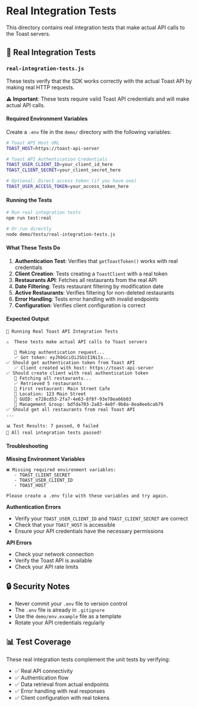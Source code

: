 # Real Integration Tests

This directory contains real integration tests that make actual API calls to the Toast servers.

## 🧪 Real Integration Tests

### `real-integration-tests.js`

These tests verify that the SDK works correctly with the actual Toast API by making real HTTP requests.

**⚠️ Important**: These tests require valid Toast API credentials and will make actual API calls.

#### Required Environment Variables

Create a `.env` file in the `demo/` directory with the following variables:

```bash
# Toast API Host URL
TOAST_HOST=https://toast-api-server

# Toast API Authentication Credentials  
TOAST_USER_CLIENT_ID=your_client_id_here
TOAST_CLIENT_SECRET=your_client_secret_here

# Optional: Direct access token (if you have one)
TOAST_USER_ACCESS_TOKEN=your_access_token_here
```

#### Running the Tests

```bash
# Run real integration tests
npm run test:real

# Or run directly
node demo/tests/real-integration-tests.js
```

#### What These Tests Do

1. **Authentication Test**: Verifies that `getToastToken()` works with real credentials
2. **Client Creation**: Tests creating a `ToastClient` with a real token
3. **Restaurants API**: Fetches all restaurants from the real API
4. **Date Filtering**: Tests restaurant filtering by modification date
5. **Active Restaurants**: Verifies filtering for non-deleted restaurants
6. **Error Handling**: Tests error handling with invalid endpoints
7. **Configuration**: Verifies client configuration is correct

#### Expected Output

```
🧪 Running Real Toast API Integration Tests

⚠️  These tests make actual API calls to Toast servers

   📝 Making authentication request...
   ✅ Got token: eyJhbGciOiJSUzI1NiIs...
✅ Should get authentication token from Toast API
   ✅ Client created with host: https://toast-api-server
✅ Should create client with real authentication token
   📝 Fetching all restaurants...
   ✅ Retrieved 5 restaurants
   📍 First restaurant: Main Street Cafe
   📍 Location: 123 Main Street
   📍 GUID: e728cd53-2fa7-4e63-8f8f-93e78ea66b03
   📍 Management Group: bdfda703-2a83-4e0f-9b8a-8ea0ee6cab79
✅ Should get all restaurants from real Toast API
...

📊 Test Results: 7 passed, 0 failed
🎉 All real integration tests passed!
```

#### Troubleshooting

**Missing Environment Variables**
```
❌ Missing required environment variables:
   - TOAST_CLIENT_SECRET
   - TOAST_USER_CLIENT_ID
   - TOAST_HOST

Please create a .env file with these variables and try again.
```

**Authentication Errors**
- Verify your `TOAST_USER_CLIENT_ID` and `TOAST_CLIENT_SECRET` are correct
- Check that your `TOAST_HOST` is accessible
- Ensure your API credentials have the necessary permissions

**API Errors**
- Check your network connection
- Verify the Toast API is available
- Check your API rate limits

## 🔒 Security Notes

- Never commit your `.env` file to version control
- The `.env` file is already in `.gitignore`
- Use the `demo/env.example` file as a template
- Rotate your API credentials regularly

## 📊 Test Coverage

These real integration tests complement the unit tests by verifying:

- ✅ Real API connectivity
- ✅ Authentication flow
- ✅ Data retrieval from actual endpoints
- ✅ Error handling with real responses
- ✅ Client configuration with real tokens
